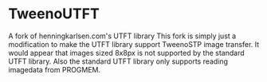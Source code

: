 TweenoUTFT
==========

A fork of henningkarlsen.com's UTFT library
This fork is simply just a modification to make the UTFT library support TweenoSTP image transfer.
It would appear that images sized 8x8px is not supported by the standard UTFT library.
Also the standard UTFT library only supports reading imagedata from PROGMEM.


